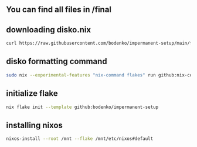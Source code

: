 ## You can find all files in /final

## downloading disko.nix
```bash
curl https://raw.githubusercontent.com/bodenko/impermanent-setup/main/final/disko.nix -O /tmp/disko.nix
```

## disko formatting command
```bash
sudo nix --experimental-features "nix-command flakes" run github:nix-community/disko -- --mode disko /tmp/disko.nix --arg device '"/dev/nvme0n1"'
```

## initialize flake
```bash
nix flake init --template github:bodenko/impermanent-setup
```

## installing nixos
```bash
nixos-install --root /mnt --flake /mnt/etc/nixos#default
```
